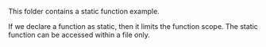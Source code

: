 This folder contains a static function example.

If we declare a function as static, then it limits the function scope. The static function can be accessed within a file only.
